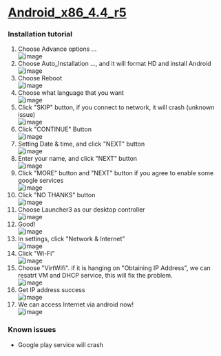 # [Android_x86_4.4_r5](http://rwthaachen.dl.osdn.jp/android-x86/65695/android-x86-4.4-r5.iso)
### Installation tutorial
1. Choose Advance options ...<br />
![image](https://github.com/sheng9571/shenker/blob/master/qemu/android/image/android_8.1_01.png)
2. Choose Auto_Installation ..., and it will format HD and install Android<br />
![image](https://github.com/sheng9571/shenker/blob/master/qemu/android/image/android_8.1_02.png)
3. Choose Reboot<br />
![image](https://github.com/sheng9571/shenker/blob/master/qemu/android/image/android_8.1_03.png)
4. Choose what language that you want<br />
![image](https://github.com/sheng9571/shenker/blob/master/qemu/android/image/android_8.1_04.png)
5. Click "SKIP" button, if you connect to network, it will crash (unknown issue)<br />
![image](https://github.com/sheng9571/shenker/blob/master/qemu/android/image/android_8.1_05.png)
6. Click "CONTINUE" Button<br />
![image](https://github.com/sheng9571/shenker/blob/master/qemu/android/image/android_8.1_06.png)
7. Setting Date & time, and click "NEXT" button<br />
![image](https://github.com/sheng9571/shenker/blob/master/qemu/android/image/android_8.1_07.png)
8. Enter your name, and click "NEXT" button<br />
![image](https://github.com/sheng9571/shenker/blob/master/qemu/android/image/android_8.1_08.png)
9. Click "MORE" button and "NEXT" button if you agree to enable some google services<br />
![image](https://github.com/sheng9571/shenker/blob/master/qemu/android/image/android_8.1_09.png)
10. Click "NO THANKS" button<br />
![image](https://github.com/sheng9571/shenker/blob/master/qemu/android/image/android_8.1_10.png)
11. Choose Launcher3 as our desktop controller<br />
![image](https://github.com/sheng9571/shenker/blob/master/qemu/android/image/android_8.1_11.png)
12. Good!<br />
![image](https://github.com/sheng9571/shenker/blob/master/qemu/android/image/android_8.1_12.png)
13. In settings, click "Network & Internet"<br />
![image](https://github.com/sheng9571/shenker/blob/master/qemu/android/image/android_8.1_13.png)
14. Click "Wi-Fi"<br />
![image](https://github.com/sheng9571/shenker/blob/master/qemu/android/image/android_8.1_14.png)
15. Choose "VirtWifi". if it is hanging on "Obtaining IP Address", we can resatrt VM and DHCP service, this will fix the problem.<br />
![image](https://github.com/sheng9571/shenker/blob/master/qemu/android/image/android_8.1_15.png)
16. Get IP address success<br />
![image](https://github.com/sheng9571/shenker/blob/master/qemu/android/image/android_8.1_16.png)
17. We can access Internet via android now!<br />
![image](https://github.com/sheng9571/shenker/blob/master/qemu/android/image/android_8.1_17.png)
### Known issues
* Google play service will crash
